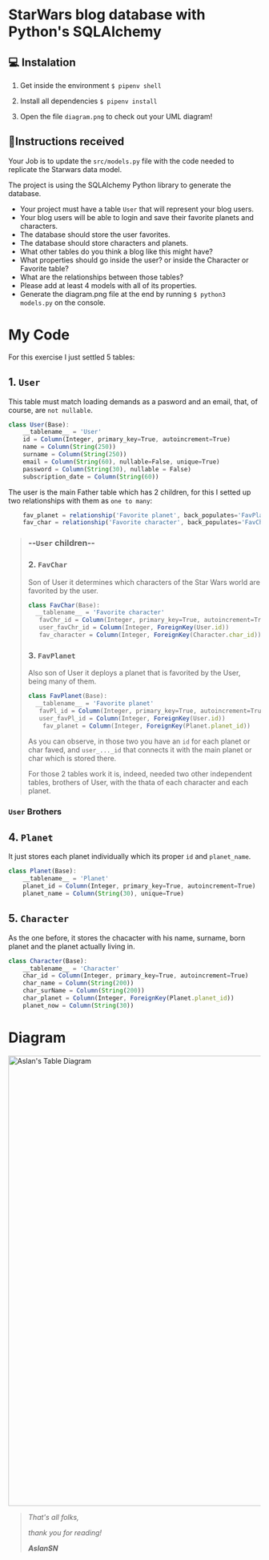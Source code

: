 # StarWars blog database with Python's SQLAlchemy 

## 💻 Instalation

1. Get inside the environment `$ pipenv shell`

2. Install all dependencies `$ pipenv install`

3. Open the file `diagram.png` to check out your UML diagram!


## 📝Instructions received

Your Job is to update the `src/models.py` file with the code needed to replicate the Starwars data model.

The project is using the SQLAlchemy Python library to generate the database.

- Your project must have a table `User` that will represent your blog users.
- Your blog users will be able to login and save their favorite planets and characters.
- The database should store the user favorites.
- The database should store characters and planets.
- What other tables do you think a blog like this might have?
- What properties should go inside the user? or inside the Character or Favorite table?
- What are the relationships between those tables?
- Please add at least 4 models with all of its properties.
- Generate the diagram.png file at the end by running `$ python3 models.py` on the console.

# My Code

For this exercise I just settled 5 tables:

## 1. `User` 

This table must match loading demands as a pasword and an email, that, of course, are `not nullable`.
```JavaScript
class User(Base):
    __tablename__ = 'User'
    id = Column(Integer, primary_key=True, autoincrement=True)
    name = Column(String(250))
    surname = Column(String(250))
    email = Column(String(60), nullable=False, unique=True)
    password = Column(String(30), nullable = False)
    subscription_date = Column(String(60))
```
 The user is the main Father table which has 2 children, for this I setted up two relationships with them as `one to many`:
```JavaScript
    fav_planet = relationship('Favorite planet', back_populates='FavPlanet.favPl_id', primaryjoin='User.id==FavPlanet.favPl_id', lazy='dynamic')
    fav_char = relationship('Favorite character', back_populates='FavChar.favCh_id', primaryjoin='User.id==FavChar.favCh_id', lazy='dynamic')
```
> ### --`User` children--
> ### 2. `FavChar`
> Son of User it determines which characters of the Star Wars world are favorited by the user.
>
>```JavaScript
>class FavChar(Base):
>   __tablename__ = 'Favorite character'
>    favChr_id = Column(Integer, primary_key=True, autoincrement=True)
>    user_favChr_id = Column(Integer, ForeignKey(User.id))
>    fav_character = Column(Integer, ForeignKey(Character.char_id))
> ```
> ### 3. `FavPlanet`
>Also son of User it deploys a planet that is favorited by the User, being many of them.
>```JavaScript
> class FavPlanet(Base):
>   __tablename__ = 'Favorite planet'
>    favPl_id = Column(Integer, primary_key=True, autoincrement=True)
>    user_favPl_id = Column(Integer, ForeignKey(User.id))
>     fav_planet = Column(Integer, ForeignKey(Planet.planet_id))
>```
> As you can observe, in those two you have an `id` for each planet or char faved, and `user_..._id` that connects it with the main planet or char which is stored there.
>
>For those 2 tables work it is, indeed, needed two other independent tables, brothers of User, with the thata of each character and each planet.
### `User` Brothers
## 4. `Planet`
It just stores each planet individually which its proper `id` and `planet_name`.
```JavaScript
class Planet(Base):
    __tablename__ = 'Planet'
    planet_id = Column(Integer, primary_key=True, autoincrement=True)
    planet_name = Column(String(30), unique=True)
```
## 5. `Character`
As the one before, it stores the chacacter with his name, surname, born planet and the planet actually living in.

```JavaScript
class Character(Base):
    __tablename__ = 'Character'
    char_id = Column(Integer, primary_key=True, autoincrement=True)
    char_name = Column(String(200))
    char_surName = Column(String(200))
    char_planet = Column(Integer, ForeignKey(Planet.planet_id))
    planet_now = Column(String(30))    
```

# Diagram

<img src="https://raw.githubusercontent.com/AslanSN/exercise-starwars-data-modeling/task/Tables/diagram.png" alt="Aslan's Table Diagram" width="900">


>_That's all folks,_
>
>_thank you for reading!_
>
>_**AslanSN**_